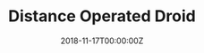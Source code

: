 ---
title: Distance Operated Droid
summary: A wireless robot employed with USART to communicate with bluetooth module, shows command status on LCD display and reacts correspondingly.
tags:
  - Embedded
date: '2018-11-17T00:00:00Z'

# Optional external URL for project (replaces project detail page).
external_link: 'https://github.com/tusharmalankiya/Distance-Operated-Droid'

image:
  caption: ''
  focal_point: Smart
---